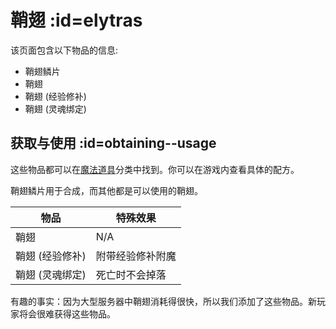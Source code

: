 # 鞘翅 :id=elytras

该页面包含以下物品的信息:

- 鞘翅鳞片
- 鞘翅
- 鞘翅 (经验修补)
- 鞘翅 (灵魂绑定)

## 获取与使用 :id=obtaining--usage

这些物品都可以在[魔法道具](/Magical-Gadgets)分类中找到。你可以在游戏内查看具体的配方。

鞘翅鳞片用于合成，而其他都是可以使用的鞘翅。

| 物品 | 特殊效果 |
| ---- | -------- |
| 鞘翅 | N/A |
| 鞘翅 (经验修补) | 附带经验修补附魔 |
| 鞘翅 (灵魂绑定) | 死亡时不会掉落 |

有趣的事实：因为大型服务器中鞘翅消耗得很快，所以我们添加了这些物品。新玩家将会很难获得这些物品。
